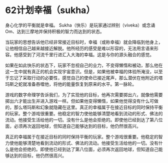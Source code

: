 # 62计划幸福（sukha）

身心化学的平衡就是幸福。 Sukha（快乐）是玩家通过辨别（viveka）或念诵 Om、达到三摩地并保持积极的智力而达到的状态。

当玩家的思想告诉他已经非常接近目标时，幸福（或称幸福）就会降临到他身上，让他相信自己越来越接近解脱。他所经历的感受是难以形容的，无法用言语来形容。他感受到了河流千里行进汇入大海的幸福。这是与你的源头融合的感觉。

如果在如此快乐的状态下，玩家不忽视自己的业力，不变得懒惰和被动，那么他在这一生中就有真正的机会实现宇宙意识。但是，如果他被幸福的体验所淹没，以至于忘记了采取行动的必要性，感觉自己的使命已接近尾声，那么潜伏在他附近的塔玛斯之蛇就准备吞噬他，将他的能量恢复到原来的水平。第一脉轮。

游戏的数字命理学告诉我们，为了实现他的目标，他再次需要掷出六，就像他需要掷出六才能出生并进入游戏一样。但如果他变得懒惰，如果他觉得没有什么可做的，那么塔玛斯和幻象就隐藏在这里。真正的幸福属于在接近目标的同时保持平衡的玩家。整个游戏很重要。他稳定的智力使他能够清楚地看到流动的形式、佛法的流动。他接受生活给他的一切。没有什么是他会拒绝的。即使他已经到达了第八位面，必须再次返回地球，但知道自己能够达到的目标，他仍然很高兴。

真正的幸福属于在接近目标的同时保持平衡的玩家。整个游戏很重要。他稳定的智力使他能够清楚地看到流动的形式、佛法的流动。他接受生活给他的一切。没有什么是他会拒绝的。即使他已经到达了第八位面，必须再次返回地球，但知道自己能够达到的目标，他仍然很高兴。

